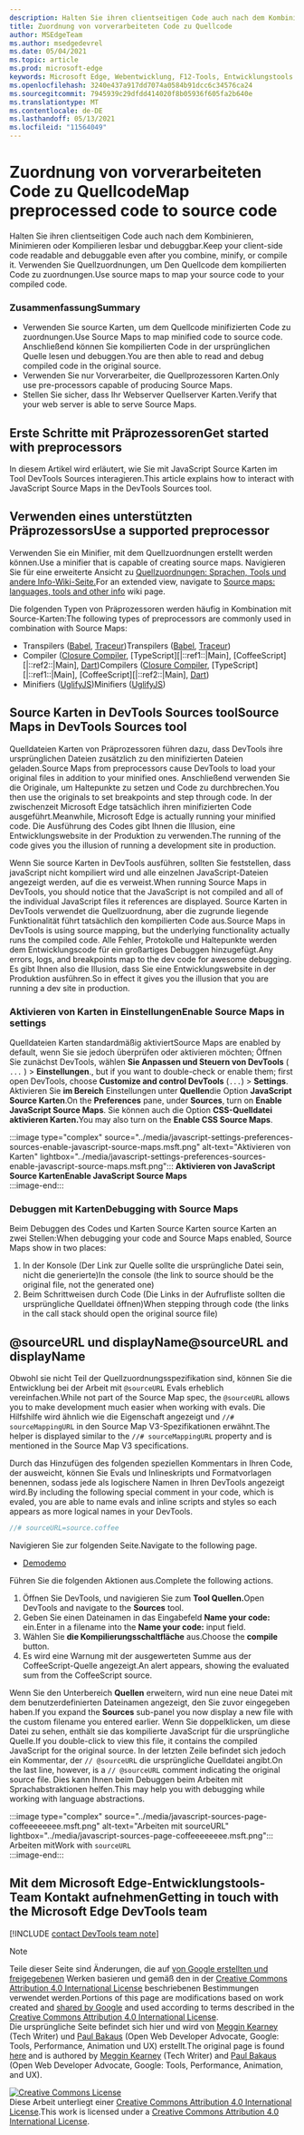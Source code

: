 ```yaml
---
description: Halten Sie ihren clientseitigen Code auch nach dem Kombinieren, Minimieren oder Kompilieren lesbar und debuggbar.
title: Zuordnung von vorverarbeiteten Code zu Quellcode
author: MSEdgeTeam
ms.author: msedgedevrel
ms.date: 05/04/2021
ms.topic: article
ms.prod: microsoft-edge
keywords: Microsoft Edge, Webentwicklung, F12-Tools, Entwicklungstools
ms.openlocfilehash: 3240e437a917dd7074a0584b91dcc6c34576ca24
ms.sourcegitcommit: 7945939c29dfdd414020f8b05936f605fa2b640e
ms.translationtype: MT
ms.contentlocale: de-DE
ms.lasthandoff: 05/13/2021
ms.locfileid: "11564049"
---
```

<!-- Copyright Meggin Kearney and Paul Bakaus

   Licensed under the Apache License, Version 2.0 (the "License");
   you may not use this file except in compliance with the License.
   You may obtain a copy of the License at

       https://www.apache.org/licenses/LICENSE-2.0

   Unless required by applicable law or agreed to in writing, software
   distributed under the License is distributed on an "AS IS" BASIS,
   WITHOUT WARRANTIES OR CONDITIONS OF ANY KIND, either express or implied.
   See the License for the specific language governing permissions and
   limitations under the License.  -->  
# <a name="map-preprocessed-code-to-source-code"></a><span data-ttu-id="d706a-104">Zuordnung von vorverarbeiteten Code zu Quellcode</span><span class="sxs-lookup"><span data-stu-id="d706a-104">Map preprocessed code to source code</span></span>  

<span data-ttu-id="d706a-105">Halten Sie ihren clientseitigen Code auch nach dem Kombinieren, Minimieren oder Kompilieren lesbar und debuggbar.</span><span class="sxs-lookup"><span data-stu-id="d706a-105">Keep your client-side code readable and debuggable even after you combine, minify, or compile it.</span></span>  <span data-ttu-id="d706a-106">Verwenden Sie Quellzuordnungen, um Den Quellcode dem kompilierten Code zu zuordnungen.</span><span class="sxs-lookup"><span data-stu-id="d706a-106">Use source maps to map your source code to your compiled code.</span></span>  

### <a name="summary"></a><span data-ttu-id="d706a-107">Zusammenfassung</span><span class="sxs-lookup"><span data-stu-id="d706a-107">Summary</span></span>  

*   <span data-ttu-id="d706a-108">Verwenden Sie source Karten, um dem Quellcode minifizierten Code zu zuordnungen.</span><span class="sxs-lookup"><span data-stu-id="d706a-108">Use Source Maps to map minified code to source code.</span></span>  <span data-ttu-id="d706a-109">Anschließend können Sie kompilierten Code in der ursprünglichen Quelle lesen und debuggen.</span><span class="sxs-lookup"><span data-stu-id="d706a-109">You are then able to read and debug compiled code in the original source.</span></span>  
*   <span data-ttu-id="d706a-110">Verwenden Sie nur Vorverarbeiter, die Quellprozessoren Karten.</span><span class="sxs-lookup"><span data-stu-id="d706a-110">Only use pre-processors capable of producing Source Maps.</span></span>  
*   <span data-ttu-id="d706a-111">Stellen Sie sicher, dass Ihr Webserver Quellserver Karten.</span><span class="sxs-lookup"><span data-stu-id="d706a-111">Verify that your web server is able to serve Source Maps.</span></span>  
    
<!--todo: add link to preprocessors capable of producing Source Maps when section is available -->  
<!--[]: /web/tools/setup/setup-preprocessors?#supported_preprocessors ""  -->  

## <a name="get-started-with-preprocessors"></a><span data-ttu-id="d706a-112">Erste Schritte mit Präprozessoren</span><span class="sxs-lookup"><span data-stu-id="d706a-112">Get started with preprocessors</span></span>  

<span data-ttu-id="d706a-113">In diesem Artikel wird erläutert, wie Sie mit JavaScript Source Karten im Tool DevTools Sources interagieren.</span><span class="sxs-lookup"><span data-stu-id="d706a-113">This article explains how to interact with JavaScript Source Maps in the DevTools Sources tool.</span></span>  <!--For a first overview of what preprocessors are, how each may help, and how Source Maps work; navigate to Set Up CSS & JS Preprocessors.  -->  

<!--todo: add link to Set Up CSS & JS Preprocessors when section is available -->  
<!--[]: /web/tools/setup/setup-preprocessors#debugging-and-editing-preprocessed-content ""  -->  

## <a name="use-a-supported-preprocessor"></a><span data-ttu-id="d706a-114">Verwenden eines unterstützten Präprozessors</span><span class="sxs-lookup"><span data-stu-id="d706a-114">Use a supported preprocessor</span></span>  

<span data-ttu-id="d706a-115">Verwenden Sie ein Minifier, mit dem Quellzuordnungen erstellt werden können.</span><span class="sxs-lookup"><span data-stu-id="d706a-115">Use a minifier that is capable of creating source maps.</span></span>  <!--For the most popular options, navigate to preprocessor support section.  -->  <span data-ttu-id="d706a-116">Navigieren Sie für eine erweiterte Ansicht zu [Quellzuordnungen: Sprachen, Tools und andere Info-Wiki-Seite.][GitHubWikiSourceMapsLanguagesTools]</span><span class="sxs-lookup"><span data-stu-id="d706a-116">For an extended view, navigate to [Source maps: languages, tools and other info][GitHubWikiSourceMapsLanguagesTools] wiki page.</span></span>  

<!--todo: add link to display the preprocessor support section when section is available -->  
<!--[]: /web/tools/setup/setup-preprocessors?#supported_preprocessors ""  -->  

<span data-ttu-id="d706a-117">Die folgenden Typen von Präprozessoren werden häufig in Kombination mit Source-Karten:</span><span class="sxs-lookup"><span data-stu-id="d706a-117">The following types of preprocessors are commonly used in combination with Source Maps:</span></span>  

*   <span data-ttu-id="d706a-118">Transpilers \([Babel][BabelJS], [Traceur][GitHubWikiGoogleTraceurCompiler]\)</span><span class="sxs-lookup"><span data-stu-id="d706a-118">Transpilers \([Babel][BabelJS], [Traceur][GitHubWikiGoogleTraceurCompiler]\)</span></span>  
*   <span data-ttu-id="d706a-119">Compiler \([Closure Compiler][GitHubGoogleClosureCompiler], [TypeScript][|::ref1::|Main], [CoffeeScript][|::ref2::|Main], [Dart][DartMain]\)</span><span class="sxs-lookup"><span data-stu-id="d706a-119">Compilers \([Closure Compiler][GitHubGoogleClosureCompiler], [TypeScript][|::ref1::|Main], [CoffeeScript][|::ref2::|Main], [Dart][DartMain]\)</span></span>  
*   <span data-ttu-id="d706a-120">Minifiers \([UglifyJS][GitHubMishooUglifyJS]\)</span><span class="sxs-lookup"><span data-stu-id="d706a-120">Minifiers \([UglifyJS][GitHubMishooUglifyJS]\)</span></span>  
    
## <a name="source-maps-in-devtools-sources-tool"></a><span data-ttu-id="d706a-121">Source Karten in DevTools Sources tool</span><span class="sxs-lookup"><span data-stu-id="d706a-121">Source Maps in DevTools Sources tool</span></span>  

<span data-ttu-id="d706a-122">Quelldateien Karten von Präprozessoren führen dazu, dass DevTools ihre ursprünglichen Dateien zusätzlich zu den minifizierten Dateien geladen.</span><span class="sxs-lookup"><span data-stu-id="d706a-122">Source Maps from preprocessors cause DevTools to load your original files in addition to your minified ones.</span></span>  <span data-ttu-id="d706a-123">Anschließend verwenden Sie die Originale, um Haltepunkte zu setzen und Code zu durchbrechen.</span><span class="sxs-lookup"><span data-stu-id="d706a-123">You then use the originals to set breakpoints and step through code.</span></span>  <span data-ttu-id="d706a-124">In der zwischenzeit Microsoft Edge tatsächlich ihren minifizierten Code ausgeführt.</span><span class="sxs-lookup"><span data-stu-id="d706a-124">Meanwhile, Microsoft Edge is actually running your minified code.</span></span>  <span data-ttu-id="d706a-125">Die Ausführung des Codes gibt Ihnen die Illusion, eine Entwicklungswebsite in der Produktion zu verwenden.</span><span class="sxs-lookup"><span data-stu-id="d706a-125">The running of the code gives you the illusion of running a development site in production.</span></span>  

<span data-ttu-id="d706a-126">Wenn Sie source Karten in DevTools ausführen, sollten Sie feststellen, dass javaScript nicht kompiliert wird und alle einzelnen JavaScript-Dateien angezeigt werden, auf die es verweist.</span><span class="sxs-lookup"><span data-stu-id="d706a-126">When running Source Maps in DevTools, you should notice that the JavaScript is not compiled and all of the individual JavaScript files it references are displayed.</span></span>  <span data-ttu-id="d706a-127">Source Karten in DevTools verwendet die Quellzuordnung, aber die zugrunde liegende Funktionalität führt tatsächlich den kompilierten Code aus.</span><span class="sxs-lookup"><span data-stu-id="d706a-127">Source Maps in DevTools is using source mapping, but the underlying functionality actually runs the compiled code.</span></span>  <span data-ttu-id="d706a-128">Alle Fehler, Protokolle und Haltepunkte werden dem Entwicklungscode für ein großartiges Debuggen hinzugefügt.</span><span class="sxs-lookup"><span data-stu-id="d706a-128">Any errors, logs, and breakpoints map to the dev code for awesome debugging.</span></span>  <span data-ttu-id="d706a-129">Es gibt Ihnen also die Illusion, dass Sie eine Entwicklungswebsite in der Produktion ausführen.</span><span class="sxs-lookup"><span data-stu-id="d706a-129">So in effect it gives you the illusion that you are running a dev site in production.</span></span>  

### <a name="enable-source-maps-in-settings"></a><span data-ttu-id="d706a-130">Aktivieren von Karten in Einstellungen</span><span class="sxs-lookup"><span data-stu-id="d706a-130">Enable Source Maps in settings</span></span>  

<span data-ttu-id="d706a-131">Quelldateien Karten standardmäßig aktiviert</span><span class="sxs-lookup"><span data-stu-id="d706a-131">Source Maps are enabled by default</span></span><!-- \(as of Microsoft Edge 39\)--><span data-ttu-id="d706a-132">, wenn Sie sie jedoch überprüfen oder aktivieren möchten; Öffnen Sie zunächst DevTools, wählen **Sie Anpassen und Steuern von DevTools** \( `...` \) > **Einstellungen**.</span><span class="sxs-lookup"><span data-stu-id="d706a-132">, but if you want to double-check or enable them; first open DevTools, choose **Customize and control DevTools** \(`...`\) > **Settings**.</span></span>  <span data-ttu-id="d706a-133">Aktivieren Sie **im Bereich** Einstellungen unter **Quellen**die Option **JavaScript Source Karten**.</span><span class="sxs-lookup"><span data-stu-id="d706a-133">On the **Preferences** pane, under **Sources**, turn on **Enable JavaScript Source Maps**.</span></span>  <span data-ttu-id="d706a-134">Sie können auch die Option **CSS-Quelldatei aktivieren Karten.**</span><span class="sxs-lookup"><span data-stu-id="d706a-134">You may also turn on the **Enable CSS Source Maps**.</span></span>  

:::image type="complex" source="../media/javascript-settings-preferences-sources-enable-javascript-source-maps.msft.png" alt-text="Aktivieren von Karten" lightbox="../media/javascript-settings-preferences-sources-enable-javascript-source-maps.msft.png":::
   **<span data-ttu-id="d706a-136">Aktivieren von JavaScript Source Karten</span><span class="sxs-lookup"><span data-stu-id="d706a-136">Enable JavaScript Source Maps</span></span>**  
:::image-end:::  

### <a name="debugging-with-source-maps"></a><span data-ttu-id="d706a-137">Debuggen mit Karten</span><span class="sxs-lookup"><span data-stu-id="d706a-137">Debugging with Source Maps</span></span>  

<span data-ttu-id="d706a-138">Beim Debuggen des Codes und Karten Source Karten source Karten an zwei Stellen:</span><span class="sxs-lookup"><span data-stu-id="d706a-138">When debugging your code and Source Maps enabled, Source Maps show in two places:</span></span>  

1.  <span data-ttu-id="d706a-139">In der Konsole \(Der Link zur Quelle sollte die ursprüngliche Datei sein, nicht die generierte\)</span><span class="sxs-lookup"><span data-stu-id="d706a-139">In the console \(the link to source should be the original file, not the generated one\)</span></span>  
1.  <span data-ttu-id="d706a-140">Beim Schrittweisen durch Code \(Die Links in der Aufrufliste sollten die ursprüngliche Quelldatei öffnen\)</span><span class="sxs-lookup"><span data-stu-id="d706a-140">When stepping through code \(the links in the call stack should open the original source file\)</span></span>  
    
<!--todo: add link to debugging your code when section is available -->  
<!--[DebugBreakpointsStepCode]: ../debug/breakpoints/step-code.md ""  -->  

## <a name="sourceurl-and-displayname"></a><span data-ttu-id="d706a-141">@sourceURL und displayName</span><span class="sxs-lookup"><span data-stu-id="d706a-141">@sourceURL and displayName</span></span>  

<span data-ttu-id="d706a-142">Obwohl sie nicht Teil der Quellzuordnungsspezifikation sind, können Sie die Entwicklung bei der Arbeit mit `@sourceURL` Evals erheblich vereinfachen.</span><span class="sxs-lookup"><span data-stu-id="d706a-142">While not part of the Source Map spec, the `@sourceURL` allows you to make development much easier when working with evals.</span></span>  <span data-ttu-id="d706a-143">Die Hilfshilfe wird ähnlich wie die Eigenschaft angezeigt und `//# sourceMappingURL` in den Source Map V3-Spezifikationen erwähnt.</span><span class="sxs-lookup"><span data-stu-id="d706a-143">The helper is displayed similar to the `//# sourceMappingURL` property and is mentioned in the Source Map V3 specifications.</span></span>  

<span data-ttu-id="d706a-144">Durch das Hinzufügen des folgenden speziellen Kommentars in Ihren Code, der ausweicht, können Sie Evals und Inlineskripts und Formatvorlagen benennen, sodass jede als logischere Namen in Ihren DevTools angezeigt wird.</span><span class="sxs-lookup"><span data-stu-id="d706a-144">By including the following special comment in your code, which is evaled, you are able to name evals and inline scripts and styles so each appears as more logical names in your DevTools.</span></span>  

```javascript
//# sourceURL=source.coffee
```  

<span data-ttu-id="d706a-145">Navigieren Sie zur folgenden Seite.</span><span class="sxs-lookup"><span data-stu-id="d706a-145">Navigate to the following page.</span></span>  

*   [<span data-ttu-id="d706a-146">Demo</span><span class="sxs-lookup"><span data-stu-id="d706a-146">demo</span></span>][CssNinjaDemoSourceMapping]

<span data-ttu-id="d706a-147">Führen Sie die folgenden Aktionen aus.</span><span class="sxs-lookup"><span data-stu-id="d706a-147">Complete the following actions.</span></span>  

1.  <span data-ttu-id="d706a-148">Öffnen Sie DevTools, und navigieren Sie zum **Tool Quellen.**</span><span class="sxs-lookup"><span data-stu-id="d706a-148">Open DevTools and navigate to the **Sources** tool.</span></span>  
1.  <span data-ttu-id="d706a-149">Geben Sie einen Dateinamen in das Eingabefeld **Name your code:** ein.</span><span class="sxs-lookup"><span data-stu-id="d706a-149">Enter in a filename into the **Name your code:** input field.</span></span>  
1.  <span data-ttu-id="d706a-150">Wählen Sie **die Kompilierungsschaltfläche** aus.</span><span class="sxs-lookup"><span data-stu-id="d706a-150">Choose the **compile** button.</span></span>  
1.  <span data-ttu-id="d706a-151">Es wird eine Warnung mit der ausgewerteten Summe aus der CoffeeScript-Quelle angezeigt.</span><span class="sxs-lookup"><span data-stu-id="d706a-151">An alert appears, showing the evaluated sum from the CoffeeScript source.</span></span>  
    
<span data-ttu-id="d706a-152">Wenn Sie den Unterbereich **Quellen** erweitern, wird nun eine neue Datei mit dem benutzerdefinierten Dateinamen angezeigt, den Sie zuvor eingegeben haben.</span><span class="sxs-lookup"><span data-stu-id="d706a-152">If you expand the **Sources** sub-panel you now display a new file with the custom filename you entered earlier.</span></span>  <span data-ttu-id="d706a-153">Wenn Sie doppelklicken, um diese Datei zu sehen, enthält sie das kompilierte JavaScript für die ursprüngliche Quelle.</span><span class="sxs-lookup"><span data-stu-id="d706a-153">If you double-click to view this file, it contains the compiled JavaScript for the original source.</span></span>  <span data-ttu-id="d706a-154">In der letzten Zeile befindet sich jedoch ein Kommentar, der `// @sourceURL` die ursprüngliche Quelldatei angibt.</span><span class="sxs-lookup"><span data-stu-id="d706a-154">On the last line, however, is a `// @sourceURL` comment indicating the original source file.</span></span>  <span data-ttu-id="d706a-155">Dies kann Ihnen beim Debuggen beim Arbeiten mit Sprachabstraktionen helfen.</span><span class="sxs-lookup"><span data-stu-id="d706a-155">This may help you with debugging while working with language abstractions.</span></span>  

:::image type="complex" source="../media/javascript-sources-page-coffeeeeeeee.msft.png" alt-text="Arbeiten mit sourceURL" lightbox="../media/javascript-sources-page-coffeeeeeeee.msft.png":::
   <span data-ttu-id="d706a-157">Arbeiten mit</span><span class="sxs-lookup"><span data-stu-id="d706a-157">Work with</span></span> `sourceURL`  
:::image-end:::  

## <a name="getting-in-touch-with-the-microsoft-edge-devtools-team"></a><span data-ttu-id="d706a-158">Mit dem Microsoft Edge-Entwicklungstools-Team Kontakt aufnehmen</span><span class="sxs-lookup"><span data-stu-id="d706a-158">Getting in touch with the Microsoft Edge DevTools team</span></span>

[!INCLUDE [contact DevTools team note](../includes/contact-devtools-team-note.md)]  

<!-- links -->  

[BabelJS]: https://babeljs.io "Babel ist ein #A0"  

[CoffeeScriptMain]: https://coffeescript.org "CoffeeScript"  

[CssNinjaDemoSourceMapping]: https://www.thecssninja.com/demo/source_mapping/compile.html "Ein einfaches Beispiel für die Benennung von #A0"  

[DartMain]: https://www.dartlang.org "Dart-Programmiersprache"  

[GitHubGoogleClosureCompiler]: https://github.com/google/closure-compiler "google/closure-compiler | GitHub"  

[GitHubMishooUglifyJS]: https://github.com/mishoo/UglifyJS "mishoo/UglifyJS | GitHub"  

[GitHubWikiSourceMapsLanguagesTools]: https://github.com/ryanseddon/source-map/wiki/Source-maps:-languages,-tools-and-other-info "Quellkarten: Sprachen, Tools und andere | GitHub Wiki"  

[GitHubWikiGoogleTraceurCompiler]: https://github.com/google/traceur-compiler/wiki/Getting-Started "Erste Schritte – google/traceur-compiler | GitHub Wiki"  

[TypeScriptMain]: https://www.typescriptlang.org "TypeScript"  

> [!NOTE]
> <span data-ttu-id="d706a-168">Teile dieser Seite sind Änderungen, die auf [von Google erstellten und freigegebenen][GoogleSitePolicies] Werken basieren und gemäß den in der [Creative Commons Attribution 4.0 International License][CCA4IL] beschriebenen Bestimmungen verwendet werden.</span><span class="sxs-lookup"><span data-stu-id="d706a-168">Portions of this page are modifications based on work created and [shared by Google][GoogleSitePolicies] and used according to terms described in the [Creative Commons Attribution 4.0 International License][CCA4IL].</span></span>  
> <span data-ttu-id="d706a-169">Die ursprüngliche Seite [](https://developers.google.com/web/tools/chrome-devtools/javascript/source-maps) befindet sich hier und wird von [Meggin Kearney][MegginKearney] \(Tech Writer\) und [Paul Bakaus][PaulBakaus] \(Open Web Developer Advocate, Google: Tools, Performance, Animation und UX\) erstellt.</span><span class="sxs-lookup"><span data-stu-id="d706a-169">The original page is found [here](https://developers.google.com/web/tools/chrome-devtools/javascript/source-maps) and is authored by [Meggin Kearney][MegginKearney] \(Tech Writer\) and [Paul Bakaus][PaulBakaus] \(Open Web Developer Advocate, Google: Tools, Performance, Animation, and UX\).</span></span>  

[![Creative Commons License][CCby4Image]][CCA4IL]  
<span data-ttu-id="d706a-171">Diese Arbeit unterliegt einer [Creative Commons Attribution 4.0 International License][CCA4IL].</span><span class="sxs-lookup"><span data-stu-id="d706a-171">This work is licensed under a [Creative Commons Attribution 4.0 International License][CCA4IL].</span></span>  

[CCA4IL]: https://creativecommons.org/licenses/by/4.0  
[CCby4Image]: https://i.creativecommons.org/l/by/4.0/88x31.png  
[GoogleSitePolicies]: https://developers.google.com/terms/site-policies  
[KayceBasques]: https://developers.google.com/web/resources/contributors#kayce-basques  
[MegginKearney]: https://developers.google.com/web/resources/contributors#meggin-kearney  
[PaulBakaus]: https://developers.google.com/web/resources/contributors#paul-bakaus  
